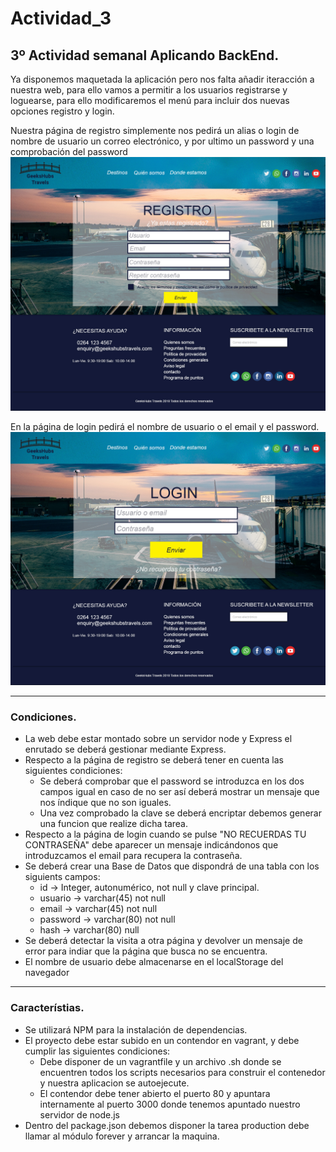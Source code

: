 # Actividad_3
## 3º Actividad semanal Aplicando BackEnd.

Ya disponemos maquetada la aplicación pero nos falta añadir iteracción a nuestra web, para ello vamos a permitir a los usuarios registrarse y loguearse, para ello modificaremos el menú para incluir dos nuevas opciones registro y login.

Nuestra página de registro simplemente nos pedirá un alias o login de nombre de usuario un correo electrónico, y por ultimo un password y una comprobación del password
![alt_text](https://github.com/GeeksHubsAcademy/Actividad_3/blob/master/register.jpg)

En la página de login pedirá el nombre de usuario o el email y el password.
![alt_text](https://github.com/GeeksHubsAcademy/Actividad_3/blob/master/login.jpg)

---

### Condiciones.

* La web debe estar montado sobre un servidor node y Express el enrutado se deberá gestionar mediante Express.
* Respecto a la página de registro se deberá tener en cuenta las siguientes condiciones:
  * Se deberá comprobar que el password se introduzca en los dos campos igual en caso de no ser así deberá mostrar un mensaje que nos índique que no son iguales.
  * Una vez comprobado la clave se deberá encriptar debemos generar una funcion que realize dicha tarea.
* Respecto a la página de login cuando se pulse "NO RECUERDAS TU CONTRASEÑA" debe aparecer un mensaje indicándonos que introduzcamos el email para recupera la contraseña.
* Se deberá crear una Base de Datos que dispondrá de una tabla con los siguients campos:
  * id -> Integer, autonumérico, not null y clave principal.
  * usuario -> varchar(45) not null
  * email -> varchar(45) not null
  * password -> varchar(80) not null 
  * hash -> varchar(80) null
* Se deberá detectar la visita a otra página y devolver un mensaje de error para indiar que la página que busca no se encuentra.
* El nombre de usuario debe almacenarse en el localStorage del navegador

---

### Característias.
* Se utilizará NPM para la instalación de dependencias.
* El proyecto debe estar subido en un contendor en vagrant, y debe cumplir las siguientes condiciones:
  * Debe disponer de un vagrantfile y un archivo .sh donde se encuentren todos los scripts necesarios para construir el contenedor y nuestra aplicacion se autoejecute.
  * El contendor debe tener abierto el puerto 80 y apuntara internamente al puerto 3000 donde tenemos apuntado nuestro servidor de node.js
* Dentro del package.json debemos disponer la tarea production debe llamar al módulo forever y arrancar la maquina.
